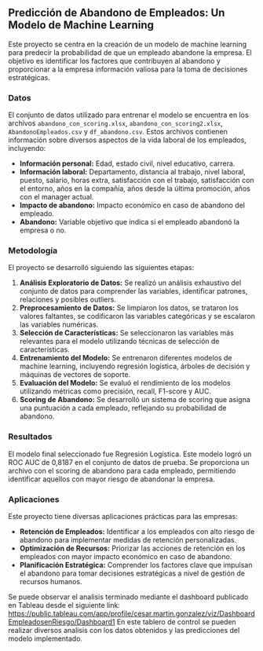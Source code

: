## Predicción de Abandono de Empleados: Un Modelo de Machine Learning

Este proyecto se centra en la creación de un modelo de machine learning para predecir la probabilidad de que un empleado abandone la empresa. El objetivo es identificar los factores que contribuyen al abandono y proporcionar a la empresa información valiosa para la toma de decisiones estratégicas.

### Datos

El conjunto de datos utilizado para entrenar el modelo se encuentra en los archivos `abandono_con_scoring.xlsx`, `abandono_con_scoring2.xlsx`, `AbandonoEmpleados.csv` y `df_abandono.csv`. Estos archivos contienen información sobre diversos aspectos de la vida laboral de los empleados, incluyendo:

* **Información personal:** Edad, estado civil, nivel educativo, carrera.
* **Información laboral:** Departamento, distancia al trabajo, nivel laboral, puesto, salario, horas extra, satisfacción con el trabajo, satisfacción con el entorno, años en la compañía, años desde la última promoción, años con el manager actual.
* **Impacto de abandono:** Impacto económico en caso de abandono del empleado.
* **Abandono:** Variable objetivo que indica si el empleado abandonó la empresa o no.

### Metodología

El proyecto se desarrolló siguiendo las siguientes etapas:

1. **Análisis Exploratorio de Datos:** Se realizó un análisis exhaustivo del conjunto de datos para comprender las variables, identificar patrones, relaciones y posibles outliers.
2. **Preprocesamiento de Datos:** Se limpiaron los datos, se trataron los valores faltantes, se codificaron las variables categóricas y se escalaron las variables numéricas.
3. **Selección de Características:** Se seleccionaron las variables más relevantes para el modelo utilizando técnicas de selección de características.
4. **Entrenamiento del Modelo:** Se entrenaron diferentes modelos de machine learning, incluyendo regresión logística, árboles de decisión y máquinas de vectores de soporte.
5. **Evaluación del Modelo:** Se evaluó el rendimiento de los modelos utilizando métricas como precisión, recall, F1-score y AUC.
6. **Scoring de Abandono:** Se desarrolló un sistema de scoring que asigna una puntuación a cada empleado, reflejando su probabilidad de abandono.

### Resultados

El modelo final seleccionado fue Regresión Logística. Este modelo logró un ROC AUC de 0,8187 en el conjunto de datos de prueba. Se proporciona un archivo con el scoring de abandono para cada empleado, permitiendo identificar aquellos con mayor riesgo de abandonar la empresa.

### Aplicaciones

Este proyecto tiene diversas aplicaciones prácticas para las empresas:

* **Retención de Empleados:**  Identificar a los empleados con alto riesgo de abandono para implementar medidas de retención personalizadas.
* **Optimización de Recursos:**  Priorizar las acciones de retención en los empleados con mayor impacto económico en caso de abandono.
* **Planificación Estratégica:**  Comprender los factores clave que impulsan el abandono para tomar decisiones estratégicas a nivel de gestión de recursos humanos.


Se puede observar el analisis terminado mediante el dashboard publicado en Tableau desde el siguiente link: https://public.tableau.com/app/profile/cesar.martin.gonzalez/viz/DashboardEmpleadosenRiesgo/Dashboard1
En este tablero de control se pueden realizar diversos analisis con los datos obtenidos y las predicciones del modelo implementado.

